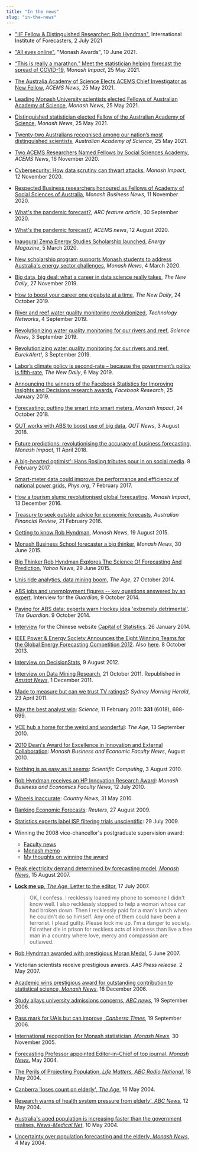 ```yaml
---
title: "In the news"
slug: "in-the-news"
---
```


  * ["IIF Fellow & Distinguished Researcher: Rob Hyndman"](https://forecasters.org/blog/2021/07/02/iif-fellow-distinguished-researcher-rob-hyndman/), International Institute of Forecasters, 2 July 2021
  * ["All eyes online"](https://www.monash.edu/business/awards/george-athanasopoulos-and-rob-hyndman), "Monash Awards", 10 June 2021.
  * [“This is really a marathon.” Meet the statistician helping forecast the spread of COVID-19](https://www2.monash.edu/impact/articles/covid-19/this-is-really-a-marathon-meet-the-statistician-helping-forecast-the-spread-of-covid-19/), *Monash Impact*, 25 May 2021.
  * [The Australia Academy of Science Elects ACEMS Chief Investigator as New Fellow](https://acems.org.au/news/rob-hyndman-science-academy-fellow), *ACEMS News*, 25 May 2021.
  * [Leading Monash University scientists elected Fellows of Australian Academy of Science](https://www.monash.edu/news/articles/leading-monash-university-scientists-elected-fellow-of-australian-academy-of-science), *Monash News*, 25 May 2021.
  * [Distinguished statistician elected Fellow of the Australian Academy of Science](https://www.monash.edu/news/articles/distinguished-statistician-elected-fellow-of-the-australian-academy-of-science), *Monash News*, 25 May 2021.
  * [Twenty-two Australians recognised among our nation’s most distinguished scientists](https://www.science.org.au/news-and-events/news-and-media-releases/twenty-two-australians-recognised-among-nations-distinguished-scientists), *Australian Academy of Science*, 25 May 2021.
  * [Two ACEMS Researchers Named Fellows by Social Sciences Academy](https://acems.org.au/news/acems-social-sciences-fellows), *ACEMS News*, 16 November 2020.
  * [Cybersecurity: How data scrutiny can thwart attacks](https://www2.monash.edu/impact/articles/big-data/cybersecurity-how-data-scrutiny-can-thwart-attacks/), *Monash Impact*, 12 November 2020.
  * [Respected Business researchers honoured as Fellows of Academy of Social Sciences of Australia](https://www.monash.edu/business/news/2020/respected-business-researchers-honoured-as-fellows-of-academy-of-social-sciences-of-australia), *Monash Business News*, 11 November 2020.
  * [What's the pandemic forecast?](https://www.arc.gov.au/news-publications/media/feature-articles/whats-pandemic-forecast), *ARC feature article*, 30 September 2020.
  * [What's the pandemic forecast?](https://acems.org.au/news/covid-forecasting-team), *ACEMS news*, 12 August 2020.
  * [Inaugural Zema Energy Studies Scholarship launched](https://www.energymagazine.com.au/inaugural-zema-energy-studies-scholarship-launched/), *Energy Magazine*, 5 March 2020.
  * [New scholarship program supports Monash students to address Australia's energy sector challenges](https://www.monash.edu/news/articles/new-scholarship-program-supports-monash-students-to-address-australias-energy-sector-challenges), *Monash News*, 4 March 2020.
  * [Big data, big deal: what a career in data science really takes](https://thenewdaily.com.au/sponsored/2019/11/27/big-data-big-deal-what-a-career-in-data-science-really-takes/), *The New Daily*, 27 November 2019.
  * [How to boost your career one gigabyte at a time](https://thenewdaily.com.au/sponsored/2019/10/24/how-to-boost-your-career-one-gigabyte-at-a-time/), *The New Daily*, 24 October 2019.
  * [River and reef water quality monitoring revolutionized](https://www.technologynetworks.com/applied-sciences/news/river-and-reef-water-quality-monitoring-revolutionized-323567), *Technology Networks*, 4 September 2019.
  * [Revolutionizing water quality monitoring for our rivers and reef](https://www.sciencedaily.com/releases/2019/09/190903091446.htm), *Science News*, 3 September 2019.
  * [Revolutionizing water quality monitoring for our rivers and reef](https://www.eurekalert.org/pub_releases/2019-09/quot-rwq090219.php), *EurekAlert!*, 3 September 2019.
  * [Labor’s climate policy is second-rate – because the government’s policy is fifth-rate](https://thenewdaily.com.au/money/finance-news/2019/05/06/labor-climate-policy-costings/), *The New Daily*, 6 May 2019.
  * [Announcing the winners of the Facebook Statistics for Improving Insights and Decisions research awards](https://research.fb.com/announcing-the-winners-of-the-statistics-for-improving-insights-and-decisions-research-awards/), *Facebook Research*, 25 January 2019.
  * [Forecasting: putting the smart into smart meters](https://www2.monash.edu/impact/articles/econometrics/forecasting-putting-the-smart-into-smart-meters/), *Monash Impact*, 24 October 2018.
  * [QUT works with ABS to boost use of big data](https://www.qut.edu.au/news?news-id=133908), *QUT News*, 3 August 2018.
  * [Future predictions: revolutionising the accuracy of business forecasting](https://www2.monash.edu/impact/articles/econometrics/future-predictions-revolutionising-the-accuracy-of-business-forecasting/), *Monash Impact*, 11 April 2018.
  * [A big-hearted optimist': Hans Rosling tributes pour in on social media](https://www.theguardian.com/global-development/2017/feb/08/hans-rosling-tributes-melinda-gates-big-hearted-optimist). 8 February 2017.
  * [Smart-meter data could improve the performance and efficiency of national power grids](https://phys.org/news/2017-02-smart-meter-efficiency-national-power-grids.html),  *Phys.org*, 7 February 2017.
  * [How a tourism slump revolutionised global forecasting](https://www2.monash.edu/impact/articles/economy/how-a-tourism-slump-revolutionised-global-forecasting/), *Monash Impact*, 13 December 2016.
  * [Treasury to seek outside advice for economic forecasts](http://www.afr.com/news/politics/treasury-to-seek-outside-advice-for-economic-forecasts-20160221-gmzhc2), *Australian Financial Review*, 21 February 2016.
  * [Getting to know Rob Hyndman](http://www.monash.edu/news/articles/getting-to-know-rob-hyndman), *Monash News*, 19 August 2015.
  * [Monash Business School forecaster a big thinker](https://www.monash.edu/news/show/monash-business-school-forecaster-a-big-thinker), *Monash News*, 30 June 2015.
  * [Big Thinker Rob Hyndman Explores The Science Of Forecasting And Prediction](https://labs.yahoo.com/news/big-thinker-rob-hyndman-explores-science-forecasting-and-prediction), *Yahoo News*, 29 June 2015.
  * [Unis ride analytics, data mining boom](http://www.theage.com.au/national/education/unis-ride-analytics-data-mining-boom-20141020-118nnt.html), *The Age*, 27 October 2014.
  * [ABS jobs and unemployment figures -- key questions answered by an expert](http://www.theguardian.com/news/datablog/2014/oct/09/abs-jobs-and-unemployment-figures-key-questions-answered-by-an-expert). Interview for the *Guardian*, 9 October 2014.
  * [Paying for ABS data: experts warn Hockey idea 'extremely detrimental'](http://www.theguardian.com/australia-news/2014/oct/09/paying-for-abs-data-experts-warn-hockey-idea-extremely-detrimental). *The Guardian*. 9 October 2014.
  * [Interview](https://blog.earo.me/2014/01/26/interview-with-rob/) for the Chinese website [Capital of Statistics](http://cos.name/2014/02/cos-interview-rob-j-hyndman/). 26 January 2014.
  * [IEEE Power & Energy Society Announces the Eight Winning Teams for the Global Energy Forecasting Competition 2012](http://www.ieee-pes.org/ieee-pes-announces-the-eight-winning-teams-for-gefcom2012). Also [here](https://web.archive.org/web/20140714161927/http://finance.yahoo.com/news/ieee-power-energy-society-announces-120700338.html). 8 October 2013.
  * [Interview on  DecisionStats](http://www.decisionstats.com/interview-rob-j-hyndman-forecasting-expert-rstats/), 9 August 2012.
  * [Interview on Data Mining Research](http://www.dataminingblog.com/data-mining-interview-rob-hyndman/), 21 October 2011. Republished in [*Amstat News*](http://magazine.amstat.org/blog/2011/12/01/qasitedec11/), 1 December 2011.
  * [Made to measure but can we trust TV ratings?](http://www.smh.com.au/entertainment/tv-and-radio/made-to-measure-but-can-we-trust-tv-ratings-20110422-1dr9m.html): *Sydney Morning Herald*, 23 April 2011.
  * [May the best analyst win](http://www.sciencemag.org/content/331/6018/698.full): *Science*, 11 February 2011: **331** (6018), 698-699.
  * [VCE hub a home for the weird and wonderful](http://www.theage.com.au/national/education/vce-hub-a-home-for-the-weird-and-wonderful-20100910-154t6.html): *The Age*, 13 September 2010.
  * [2010 Dean's Award for Excellence in Innovation and External Collaboration](https://web.archive.org/web/20110303173556/http://news-events.buseco.monash.edu.au/2010/08/2010-dean%E2%80%99s-award-for-excellence-in-innovation-and-external-collaboration/): *Monash Business and Economic Faculty News*, August 2010.
  * [Nothing is as easy as it seems](http://www.scientificcomputing.com/article/2010/08/nothing-easy-it-seems): *Scientific Computing*, 3 August 2010.
  * [Rob Hyndman receives an HP Innovation Research Award](https://web.archive.org/web/20120710042405/http://news-events.buseco.monash.edu.au/2010/07/rob-hyndman-receives-an-hp-innovation-research-award/): *Monash Business and Economics Faculty News*, 12 July 2010.
  * [Wheels inaccurate](http://web.archive.org/web/20100915023256/http://www.countrynews.com.au:80/story.asp?TakeNo=201005312508795): *Country News*, 31 May 2010.
  * [Ranking Economic Forecasts](http://blogs.reuters.com/macroscope/2009/08/27/ranking-economic-forecasts/): *Reuters*, 27 August 2009.
  * [Statistics experts label ISP filtering trials unscientific](http://www.arnnet.com.au/article/312845/statistics_experts_label_isp_filtering_trials_unscientific/): 29 July 2009.
  * Winning the 2008 vice-chancellor's postgraduate supervision award:
     - [Faculty news](https://web.archive.org/web/20110415161102/http://www.buseco.monash.edu.au/news/buseco-bulletin08/august/stories/moranmedal.html)
     - [Monash memo](http://adm.monash.edu/records-archives/archives/memo-archive/2004-2007/stories/20080820/research-awards.html)
     - [My thoughts on winning the award](https://robjhyndman.com/hyndsight/supervision-award/)
  * [Peak electricity demand determined by forecasting model, *Monash News*](http://adm.monash.edu/records-archives/archives/memo-archive/2004-2007/stories/20070815/rob-hyndman.html), 15 August 2007.
  * [**Lock me up**, *The Age*, Letter to the editor](http://www.theage.com.au/news/letters/neither-a-borrower-nor-a-lender-be/2007/07/16/1184559701338.html), 17 July 2007.

     > OK, I confess. I recklessly loaned my phone to someone I didn't know well. I also recklessly stopped to help a woman whose car had broken down. Then I recklessly paid for a man's lunch when he couldn't do so himself. Any one of them could have been a terrorist. I plead guilty. Please lock me up. I'm a danger to society. I'd rather die in prison for reckless acts of kindness than live a free man in a country where love, mercy and compassion are outlawed.

  * [Rob Hyndman awarded with prestigious Moran Medal](https://web.archive.org/web/20080723031256/http://www.buseco.monash.edu.au/news/2007/june/moran-medal.html), 5 June 2007.
  * Victorian scientists receive prestigious awards. *AAS Press release*. 2 May 2007.
  * [Academic wins prestigious award for outstanding contribution to statistical science, *Monash News*](https://web.archive.org/web/20120421193249/http://www.monash.edu.au/news/releases/show/1043), 18 December 2006.
  * [Study allays university admissions concerns, *ABC news*](http://www.abc.net.au/news/2006-09-19/study-allays-university-admissions-concerns/1267414), 19 September 2006.
  * [Pass mark for UAIs but can improve, *Canberra Times*](http://web.archive.org/web/20080905094555/http://www.canberratimes.com.au/news/local/news/general/pass-mark-for-uais-but-can-improve/347234.aspx), 19 September 2006.
  * [International recognition for Monash statistician, *Monash News*,](http://adm.monash.edu/records-archives/archives/memo-archive/2004-2007/stories/20051130/r-hyndman.html) 30 November 2005.
  * [Forecasting Professor appointed Editor-in-Chief of top journal, *Monash News*.](https://web.archive.org/web/20080723003856/http://www.buseco.monash.edu.au/news/2004/may/forecasting.html) May 2004.
  * [The Perils of Projecting Population, *Life Matters, ABC Radio National*](http://web.archive.org/web/20040623175820/http://www.abc.net.au/rn/talks/lm/stories/s1110050.htm), 18 May 2004.
  * [Canberra 'loses count on elderly', *The Age*](http://www.theage.com.au/articles/2004/05/15/1084571000068.html), 16 May 2004.
  * [Research warns of health system pressure from elderly', *ABC News*](http://www.abc.net.au/news/2004-05-12/research-warns-of-health-system-pressure-from/1974408), 12 May 2004.
  * [Australia's aged population is increasing faster than the government realises, *News-Medical.Net*](http://www.news-medical.net/news/2004/05/10/1367.aspx), 10 May 2004.
  * [Uncertainty over population forecasting and the elderly, *Monash News*](https://web.archive.org/web/20120422042523/http://www.monash.edu.au/news/releases/show/95), 4 May 2004.

